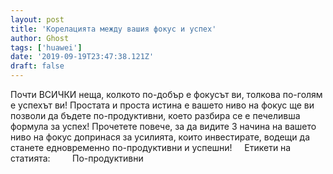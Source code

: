 ```yaml
---
layout: post
title: 'Корелацията между вашия фокус и успех'
author: Ghost
tags: ['huawei']
date: '2019-09-19T23:47:38.121Z'
draft: false
---
```


Почти ВСИЧКИ неща, колкото по-добър е фокусът ви, толкова по-голям е успехът ви! Простата и проста истина е вашето ниво на фокус ще ви позволи да бъдете по-продуктивни, което разбира се е печеливша формула за успех! Прочетете повече, за да видите 3 начина на вашето ниво на фокус допринася за усилията, които инвестирате, водещи да станете едновременно по-продуктивни и успешни!     Етикети на статията:         По-продуктивни
